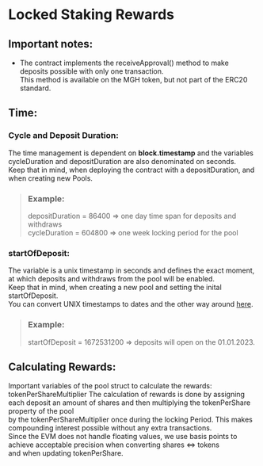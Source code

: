 # Locked Staking Rewards

## Important notes:
* The contract implements the receiveApproval() method to make deposits possible with only one transaction.<br>
  This method is available on the MGH token, but not part of the ERC20 standard.

## Time:<br>
### Cycle and Deposit Duration:<br>
The time management is dependent on **block.timestamp** and the variables cycleDuration and depositDuration are also denominated on seconds.<br>
Keep that in mind, when deploying the contract with a depositDuration, and when creating new Pools.<br>
> ### Example:<br>
> depositDuration = 86400 => one day time span for deposits and withdraws<br>
> cycleDuration = 604800 => one week locking period for the pool

### startOfDeposit:<br>
The variable is a unix timestamp in seconds and defines the exact moment, at which deposits and withdraws from the pool will be enabled.<br>
Keep that in mind, when creating a new pool and setting the inital startOfDeposit.<br>
You can convert UNIX timestamps to dates and the other way around [here](https://www.epochconverter.com/).
>### Example:
> startOfDeposit = 1672531200 => deposits will open on the 01.01.2023.

## Calculating Rewards:
Important variables of the pool struct to calculate the rewards: tokenPerShareMultiplier
The calculation of rewards is done by assigning each deposit an amount of shares and then multiplying the tokenPerShare property of the pool<br>
by the tokenPerShareMultiplier once during the locking Period. This makes compounding interest possible without any extra transactions. <br>
Since the EVM does not handle floating values, we use basis points to achieve acceptable precision when converting shares <=> tokens<br>
and when updating tokenPerShare.<br>

